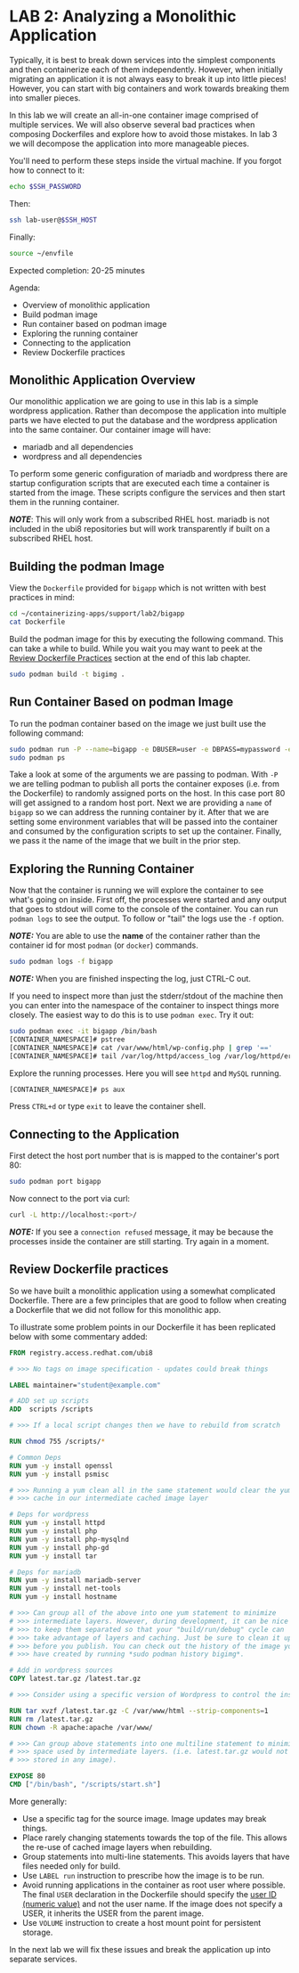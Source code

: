 # LAB 2: Analyzing a Monolithic Application

Typically, it is best to break down services into the simplest components and
then containerize each of them independently. However, when initially migrating
an application it is not always easy to break it up into little pieces! However,
you can start with big containers and work towards breaking them into smaller
pieces.

In this lab we will create an all-in-one container image comprised of multiple
services. We will also observe several bad practices when composing Dockerfiles
and explore how to avoid those mistakes. In lab 3 we will decompose the
application into more manageable pieces.

You'll need to perform these steps inside the virtual machine. If you forgot how
to connect to it:

```bash
echo $SSH_PASSWORD
```

Then:

```bash
ssh lab-user@$SSH_HOST
```

Finally:

```bash
source ~/envfile
```

Expected completion: 20-25 minutes

Agenda:

* Overview of monolithic application
* Build podman image
* Run container based on podman image
* Exploring the running container
* Connecting to the application
* Review Dockerfile practices

## Monolithic Application Overview

Our monolithic application we are going to use in this lab is a simple wordpress
application. Rather than decompose the application into multiple parts we have
elected to put the database and the wordpress application into the same
container. Our container image will have:

* mariadb and all dependencies
* wordpress and all dependencies

To perform some generic configuration of mariadb and wordpress there are startup
configuration scripts that are executed each time a container is started from
the image. These scripts configure the services and then start them in the
running container.

**_NOTE_**: This will only work from a subscribed RHEL host. mariadb is not
included in the ubi8 repositories but will work transparently if
built on a subscribed RHEL host.

## Building the podman Image

View the `Dockerfile` provided for `bigapp` which is not written with best
practices in mind:

```bash
cd ~/containerizing-apps/support/lab2/bigapp
cat Dockerfile
```

Build the podman image for this by executing the following command. This can
take a while to build. While you wait you may want to peek at the [Review
Dockerfile Practices](#review-dockerfile-practices) section at the end of this
lab chapter.

```bash
sudo podman build -t bigimg .
```

## Run Container Based on podman Image

To run the podman container based on the image we just built use the following
command:

```bash
sudo podman run -P --name=bigapp -e DBUSER=user -e DBPASS=mypassword -e DBNAME=mydb -d bigimg
sudo podman ps
```

Take a look at some of the arguments we are passing to podman. With `-P` we are
telling podman to publish all ports the container exposes (i.e. from the
Dockerfile) to randomly assigned ports on the host. In this case port 80 will
get assigned to a random host port. Next we are providing a ```name``` of
```bigapp``` so we can address the running container by it. After that we are
setting some environment variables that will be passed into the container and
consumed by the configuration scripts to set up the container. Finally, we pass
it the name of the image that we built in the prior step.

## Exploring the Running Container

Now that the container is running we will explore the container to see what's
going on inside. First off, the processes were started and any output that goes
to stdout will come to the console of the container. You can run `podman logs`
to see the output. To follow or "tail" the logs use the `-f` option.

**_NOTE:_** You are able to use the **name** of the container rather than the
container id for most `podman` (or `docker`) commands.

```bash
sudo podman logs -f bigapp
```

**_NOTE:_** When you are finished inspecting the log, just CTRL-C out.

If you need to inspect more than just the stderr/stdout of the machine then you
can enter into the namespace of the container to inspect things more closely.
The easiest way to do this is to use `podman exec`. Try it out:

```bash
sudo podman exec -it bigapp /bin/bash
[CONTAINER_NAMESPACE]# pstree
[CONTAINER_NAMESPACE]# cat /var/www/html/wp-config.php | grep '=='
[CONTAINER_NAMESPACE]# tail /var/log/httpd/access_log /var/log/httpd/error_log /var/log/mariadb/mariadb.log
```

Explore the running processes.  Here you will see `httpd` and `MySQL` running.

```bash
[CONTAINER_NAMESPACE]# ps aux
```

Press `CTRL+d` or type `exit` to leave the container shell.

## Connecting to the Application

First detect the host port number that is is mapped to the container's port 80:

```bash
sudo podman port bigapp
```

Now connect to the port via curl:
```bash
curl -L http://localhost:<port>/
```

**_NOTE:_** If you see a `connection refused` message, it may be because the
processes inside the container are still starting. Try again in a moment.

## Review Dockerfile practices

So we have built a monolithic application using a somewhat complicated
Dockerfile. There are a few principles that are good to follow when creating a
Dockerfile that we did not follow for this monolithic app.

To illustrate some problem points in our Dockerfile it has been replicated below
with some commentary added:

```dockerfile
FROM registry.access.redhat.com/ubi8

# >>> No tags on image specification - updates could break things

LABEL maintainer="student@example.com"

# ADD set up scripts
ADD  scripts /scripts

# >>> If a local script changes then we have to rebuild from scratch

RUN chmod 755 /scripts/*

# Common Deps
RUN yum -y install openssl
RUN yum -y install psmisc

# >>> Running a yum clean all in the same statement would clear the yum
# >>> cache in our intermediate cached image layer

# Deps for wordpress
RUN yum -y install httpd
RUN yum -y install php
RUN yum -y install php-mysqlnd
RUN yum -y install php-gd
RUN yum -y install tar

# Deps for mariadb
RUN yum -y install mariadb-server
RUN yum -y install net-tools
RUN yum -y install hostname

# >>> Can group all of the above into one yum statement to minimize
# >>> intermediate layers. However, during development, it can be nice
# >>> to keep them separated so that your "build/run/debug" cycle can
# >>> take advantage of layers and caching. Just be sure to clean it up
# >>> before you publish. You can check out the history of the image you
# >>> have created by running *sudo podman history bigimg*.

# Add in wordpress sources
COPY latest.tar.gz /latest.tar.gz

# >>> Consider using a specific version of Wordpress to control the installed version

RUN tar xvzf /latest.tar.gz -C /var/www/html --strip-components=1
RUN rm /latest.tar.gz
RUN chown -R apache:apache /var/www/

# >>> Can group above statements into one multiline statement to minimize
# >>> space used by intermediate layers. (i.e. latest.tar.gz would not be
# >>> stored in any image).

EXPOSE 80
CMD ["/bin/bash", "/scripts/start.sh"]
```

More generally:

* Use a specific tag for the source image. Image updates may break things.
* Place rarely changing statements towards the top of the file. This allows the
  re-use of cached image layers when rebuilding.
* Group statements into multi-line statements. This avoids layers that have
  files needed only for build.
* Use `LABEL run` instruction to prescribe how the image is to be run.
* Avoid running applications in the container as root user where possible. The
  final `USER` declaration in the Dockerfile should specify the [user ID
  (numeric
  value)](https://docs.openshift.com/container-platform/latest/creating_images/guidelines.html#openshift-specific-guidelines)
  and not the user name. If the image does not specify a USER, it inherits the
  USER from the parent image.
* Use `VOLUME` instruction to create a host mount point for persistent storage.

In the next lab we will fix these issues and break the application up into
separate services.
